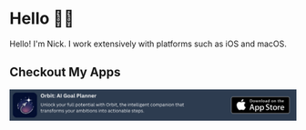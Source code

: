 # Hello 👋🏻

Hello! I'm Nick. I work extensively with platforms such as iOS and macOS.

## Checkout My Apps

[![Download on the App Store](test.png)](https://apps.apple.com/us/app/orbit-ai-goal-planner/id6471321859?itsct=apps_box_badge&itscg=30200)
